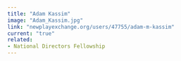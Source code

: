 ```yaml
---
title: "Adam Kassim"
image: "Adam_Kassim.jpg"
link: "newplayexchange.org/users/47755/adam-m-kassim"
current: "true"
related:
- National Directors Fellowship
---
```

